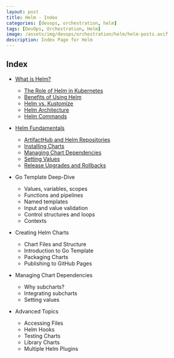 ```yaml
---
layout: post
title: Helm - Index
categories: [devops, orchestration, helm]
tags: [DevOps, Orchestration, Helm]
image: /assets/img/devops/orchestration/helm/helm-posts.avif
description: Index Page for Helm
---
```


## Index

- [What is Helm?](/posts/devops/orchestration/helm/helm/)
  - [The Role of Helm in Kubernetes](/posts/devops/orchestration/helm/helm/)
  - [Benefits of Using Helm](/posts/devops/orchestration/helm/helm/)
  - [Helm vs. Kustomize](/posts/devops/orchestration/helm/helm-vs-kustomize/)
  - [Helm Architecture](/posts/devops/orchestration/helm/helm-architecture/)
  - [Helm Commands](/posts/devops/orchestration/helm/helm-commands)

- [Helm Fundamentals](/posts/devops/orchestration/helm/helm-fundamentals/)
  - [ArtifactHub and Helm Repositories](/posts/devops/orchestration/helm/helm-fundamentals/)
  - [Installing Charts](/posts/devops/orchestration/helm/helm-fundamentals/)
  - [Managing Chart Dependencies](/posts/devops/orchestration/helm/helm-fundamentals/)
  - [Setting Values](/posts/devops/orchestration/helm/helm-fundamentals/)
  - [Release Upgrades and Rollbacks](/posts/devops/orchestration/helm/helm-fundamentals/)

- Go Template Deep-Dive
  - Values, variables, scopes
  - Functions and pipelines
  - Named templates
  - Input and value validation
  - Control structures and loops
  - Contexts

- Creating Helm Charts
  - Chart Files and Structure
  - Introduction to Go Template
  - Packaging Charts
  - Publishing to GitHub Pages

- Managing Chart Dependencies
  - Why subcharts?
  - Integrating subcharts
  - Setting values

- Advanced Topics
  - Accessing Files
  - Helm Hooks
  - Testing Charts
  - Library Charts
  - Multiple Helm Plugins
